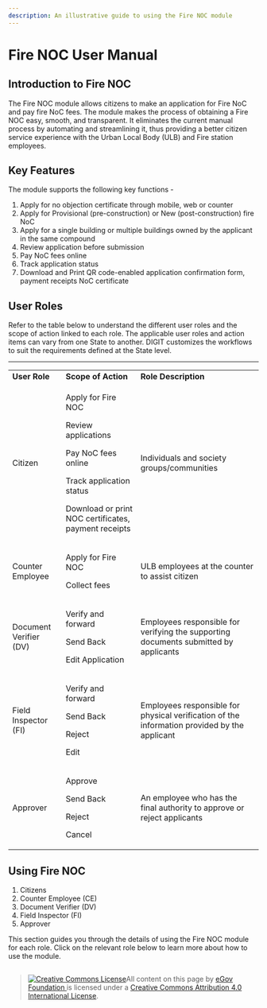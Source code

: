 ```yaml
---
description: An illustrative guide to using the Fire NOC module
---
```


# Fire NOC User Manual

## **Introduction to Fire NOC**

The Fire NOC module allows citizens to make an application for Fire NoC and pay fire NoC fees. The module makes the process of obtaining a Fire NOC easy, smooth, and transparent. It eliminates the current manual process by automating and streamlining it, thus providing a better citizen service experience with the Urban Local Body (ULB) and Fire station employees.

## **Key Features**

The module supports the following key functions -

1. Apply for no objection certificate through mobile, web or counter
2. Apply for Provisional (pre-construction) or New (post-construction) fire NoC
3. Apply for a single building or multiple buildings owned by the applicant in the same compound
4. Review application before submission
5. Pay NoC fees online
6. Track application status
7. Download and Print QR code-enabled application confirmation form, payment receipts NoC certificate

## **User Roles**

Refer to the table below to understand the different user roles and the scope of action linked to each role. The applicable user roles and action items can vary from one State to another. DIGIT customizes the workflows to suit the requirements defined at the State level.

***

|                        |                                                                                                                                                                         |                                                                                              |
| ---------------------- | ----------------------------------------------------------------------------------------------------------------------------------------------------------------------- | -------------------------------------------------------------------------------------------- |
| **User Role**          | **Scope of Action**                                                                                                                                                     | **Role Description**                                                                         |
| Citizen                | <p>Apply for Fire NOC</p><p>Review applications</p><p>Pay NoC fees online</p><p>Track application status</p><p>Download or print NOC certificates, payment receipts</p> | Individuals and society groups/communities                                                   |
| Counter Employee       | <p>Apply for Fire NOC</p><p>Collect fees</p>                                                                                                                            | ULB employees at the counter to assist citizen                                               |
| Document Verifier (DV) | <p>Verify and forward</p><p>Send Back</p><p>Edit Application</p>                                                                                                        | Employees responsible for verifying the supporting documents submitted by applicants         |
| Field Inspector (FI)   | <p>Verify and forward</p><p>Send Back</p><p>Reject</p><p>Edit</p>                                                                                                       | Employees responsible for physical verification of the information provided by the applicant |
| Approver               | <p>Approve</p><p>Send Back</p><p>Reject</p><p>Cancel</p>                                                                                                                | An employee who has the final authority to approve or reject applicants                      |

## **Using Fire NOC**

1. Citizens
2. Counter Employee (CE)
3. Document Verifier (DV)
4. Field Inspector (FI)
5. Approver

This section guides you through the details of using the Fire NOC module for each role. Click on the relevant role below to learn more about how to use the module.

##

> [![Creative Commons License](https://i.creativecommons.org/l/by/4.0/80x15.png)](http://creativecommons.org/licenses/by/4.0/)All content on this page by [eGov Foundation ](https://egov.org.in)is licensed under a [Creative Commons Attribution 4.0 International License](http://creativecommons.org/licenses/by/4.0/).

##
